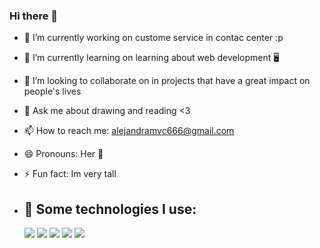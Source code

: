 ### Hi there 👋


- 🔭 I’m currently working on custome service in contac center :p
- 🌱 I’m currently learning on learning about web development 🖥️
- 👯 I’m looking to collaborate on in projects that have a great impact on people's lives 
- 💬 Ask me about drawing and reading <3
- 📫 How to reach me: alejandramvc666@gmail.com
- 😄 Pronouns: Her 🧁
- ⚡ Fun fact: Im very tall

- 
  ## 🎯 Some technologies I use:
  <img src="https://img.shields.io/badge/HTML5-E34F26?style=for-the-badge&logo=html5&logoColor=white" />
  <img src="https://img.shields.io/badge/CSS3-1572B6?style=for-the-badge&logo=css3&logoColor=white" />
  <img src="https://img.shields.io/badge/JavaScript-323330?style=for-the-badge&logo=javascript&logoColor=F7DF1E" />
  <img src="https://img.shields.io/badge/GitHub-100000?style=for-the-badge&logo=github&logoColor=white" />
   <img src="https://img.shields.io/badge/VSCode-0078D4?style=for-the-badge&logo=visual%20studio%20code&logoColor=white" />
  

